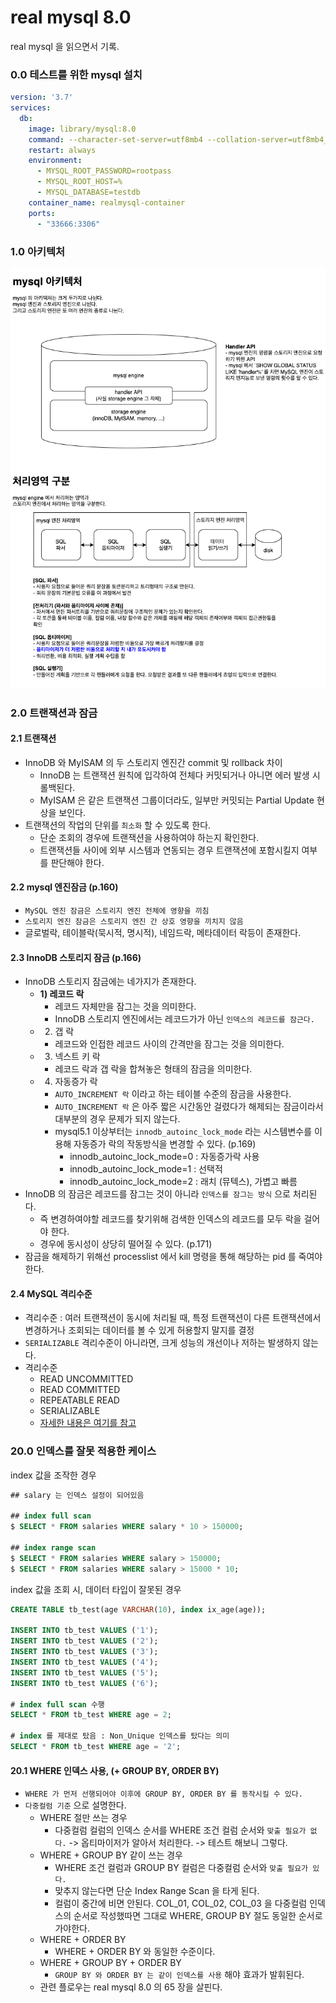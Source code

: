 # real mysql 8.0
real mysql 을 읽으면서 기록.

### 0.0 테스트를 위한 mysql 설치
```yml
version: '3.7'
services:
  db:
    image: library/mysql:8.0
    command: --character-set-server=utf8mb4 --collation-server=utf8mb4_unicode_ci
    restart: always
    environment:
      - MYSQL_ROOT_PASSWORD=rootpass
      - MYSQL_ROOT_HOST=%
      - MYSQL_DATABASE=testdb
    container_name: realmysql-container
    ports:
      - "33666:3306"
```

### 1.0 아키텍처
<kbd>
  <img alt="" src="../Image/realmysq8.0_chapter04_1.drawio.png" />
</kbd>

### 2.0 트랜잭션과 잠금
#### 2.1 트랜잭션
* InnoDB 와 MyISAM 의 두 스토리지 엔진간 commit 및 rollback 차이
  * InnoDB 는 트랜잭션 원칙에 입각하여 전체다 커밋되거나 아니면 에러 발생 시 롤백된다.
  * MyISAM 은 같은 트랜잭션 그룹이더라도, 일부만 커밋되는 Partial Update 현상을 보인다.
* 트랜잭션의 작업의 단위를 `최소화` 할 수 있도록 한다.
  * 단순 조회의 경우에 트랜잭션을 사용하여야 하는지 확인한다.
  * 트랜잭션들 사이에 외부 시스템과 연동되는 경우 트랜잭션에 포함시킬지 여부를 판단해야 한다.

#### 2.2 mysql 엔진잠금 (p.160)
* `MySQL 엔진 잠금은 스토리지 엔진 전체에 영향을 끼침`
* `스토리지 엔진 잠금은 스토리지 엔진 간 상호 영향을 끼치지 않음`
* 글로벌락, 테이블락(묵시적, 명시적), 네임드락, 메타데이터 락등이 존재한다.

#### 2.3 InnoDB 스토리지 잠금 (p.166)
* InnoDB 스토리지 잠금에는 네가지가 존재한다.
  * __1) 레코드 락__
    * 레코드 자체만을 잠그는 것을 의미한다.
    * InnoDB 스토리지 엔진에서는 레코드가가 아닌 `인덱스의 레코드를 잠근다.`
  * 2) 갭 락
    * 레코드와 인접한 레코드 사이의 간격만을 잠그는 것을 의미한다.
  * 3) 넥스트 키 락
    * 레코드 락과 갭 락을 합쳐놓은 형태의 잠금을 의미한다.
  * 4) 자동증가 락
    * `AUTO_INCREMENT 락` 이라고 하는 테이블 수준의 잠금을 사용한다.
    * `AUTO_INCREMENT 락` 은 아주 짧은 시간동안 걸렸다가 해제되는 잠금이라서 대부분의 경우 문제가 되지 않는다.
    * mysql5.1 이상부터는 `innodb_autoinc_lock_mode` 라는 시스템변수를 이용해 자동증가 락의 작동방식을 변경할 수 있다. (p.169)
      * innodb_autoinc_lock_mode=0 : 자동증가락 사용
      * innodb_autoinc_lock_mode=1 : 선택적
      * innodb_autoinc_lock_mode=2 : 래치 (뮤텍스), 가볍고 빠름
* InnoDB 의 잠금은 레코드를 잠그는 것이 아니라 `인덱스를 잠그는 방식` 으로 처리된다.
  * 즉 변경하여야할 레코드를 찾기위해 검색한 인덱스의 레코드를 모두 락을 걸어야 한다.
  * 경우에 동시성이 상당히 떨어질 수 있다. (p.171)
* 잠금을 해제하기 위해선 processlist 에서 kill 명령을 통해 해당하는 pid 를 죽여야 한다.

#### 2.4 MySQL 격리수준
* 격리수준 : 여러 트랜잭션이 동시에 처리될 때, 특정 트랜잭션이 다른 트랜잭션에서 변경하거나 조회되는 데이터를 볼 수 있게 허용할지 말지를 결정
* `SERIALIZABLE` 격리수준이 아니라면, 크게 성능의 개선이나 저하는 발생하지 않는다.
* 격리수준
  * READ UNCOMMITTED
  * READ COMMITTED
  * REPEATABLE READ
  * SERIALIZABLE
  * [자세한 내용은 여기를 참고](../database/Transaction_Isolation_Levels.md)


### 20.0 인덱스를 잘못 적용한 케이스
index 값을 조작한 경우
```sql
## salary 는 인덱스 설정이 되어있음

## index full scan
$ SELECT * FROM salaries WHERE salary * 10 > 150000; 

## index range scan
$ SELECT * FROM salaries WHERE salary > 150000; 
$ SELECT * FROM salaries WHERE salary > 15000 * 10; 
```

index 값을 조회 시, 데이터 타입이 잘못된 경우
```sql
CREATE TABLE tb_test(age VARCHAR(10), index ix_age(age));
 
INSERT INTO tb_test VALUES ('1');
INSERT INTO tb_test VALUES ('2');
INSERT INTO tb_test VALUES ('3');
INSERT INTO tb_test VALUES ('4');
INSERT INTO tb_test VALUES ('5');
INSERT INTO tb_test VALUES ('6');

# index full scan 수행
SELECT * FROM tb_test WHERE age = 2;

# index 를 제대로 탔음 : Non_Unique 인덱스를 탔다는 의미
SELECT * FROM tb_test WHERE age = '2';
```

#### 20.1 WHERE 인덱스 사용, (+ GROUP BY, ORDER BY)
* `WHERE 가 먼저 선행되어야 이후에 GROUP BY, ORDER BY 를 동작시킬 수 있다.`
* `다중컬럼 기준` 으로 설명한다.
  * WHERE 절만 쓰는 경우
    * 다중컬럼 컬럼의 인덱스 순서를 WHERE 조건 컬럼 순서와 `맞출 필요가 없다.` -> 옵티마이저가 알아서 처리한다. -> 테스트 해보니 그렇다.
  * WHERE + GROUP BY 같이 쓰는 경우
    * WHERE 조건 컬럼과 GROUP BY 컬럼은 다중컬럼 순서와 `맞출 필요가 있다.`
    * 맞추지 않는다면 단순 Index Range Scan 을 타게 된다.
    * 컬럼이 중간에 비면 안된다. COL_01, COL_02, COL_03 을 다중컬럼 인덱스의 순서로 작성했따면 그대로 WHERE, GROUP BY 절도 동일한 순서로 가야한다.
  * WHERE + ORDER BY
    *  WHERE + ORDER BY 와 동일한 수준이다.
  * WHERE + GROUP BY + ORDER BY
    * `GROUP BY 와 ORDER BY 는 같이 인덱스를 사용` 해야 효과가 발휘된다.
  * 관련 플로우는 real mysql 8.0 의 65 장을 살핀다.
